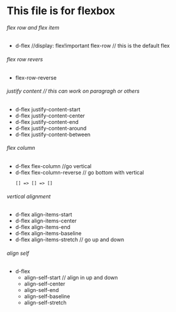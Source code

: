 # This file is for flexbox

###### flex row and flex item
* d-flex   //display: flex!important flex-row // this is the default flex


###### flex row revers
* flex-row-reverse


###### justify content  // this can work on paragragh or others
* d-flex justify-content-start
* d-flex justify-content-center
* d-flex justify-content-end
* d-flex justify-content-around
* d-flex justify-content-between


###### flex column
* d-flex flex-column  //go vertical 
* d-flex flex-column-reverse  // go bottom with vertical 
    ```
    [] => [] => []
    ```


###### vertical alignment
* d-flex align-items-start
* d-flex align-items-center
* d-flex align-items-end
* d-flex align-items-baseline
* d-flex align-items-stretch // go up and down

###### align self
* d-flex
    * align-self-start  // align in up and down
    * align-self-center
    * align-self-end
    * align-self-baseline
    * align-self-stretch


